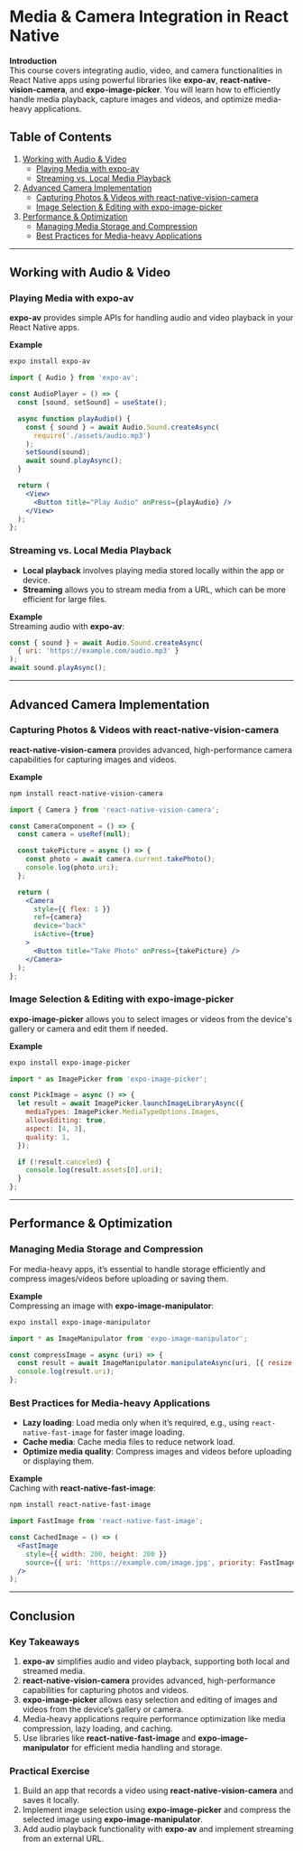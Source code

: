 
# Media & Camera Integration in React Native

**Introduction**  
This course covers integrating audio, video, and camera functionalities in React Native apps using powerful libraries like **expo-av**, **react-native-vision-camera**, and **expo-image-picker**. You will learn how to efficiently handle media playback, capture images and videos, and optimize media-heavy applications.

## Table of Contents  
1. [Working with Audio & Video](#working-with-audio--video)  
    - [Playing Media with expo-av](#playing-media-with-expo-av)  
    - [Streaming vs. Local Media Playback](#streaming-vs-local-media-playback)  
2. [Advanced Camera Implementation](#advanced-camera-implementation)  
    - [Capturing Photos & Videos with react-native-vision-camera](#capturing-photos--videos-with-react-native-vision-camera)  
    - [Image Selection & Editing with expo-image-picker](#image-selection--editing-with-expo-image-picker)  
3. [Performance & Optimization](#performance--optimization)  
    - [Managing Media Storage and Compression](#managing-media-storage-and-compression)  
    - [Best Practices for Media-heavy Applications](#best-practices-for-media-heavy-applications)  

---

## Working with Audio & Video

### Playing Media with expo-av
**expo-av** provides simple APIs for handling audio and video playback in your React Native apps.

**Example**  
```bash
expo install expo-av
```

```jsx
import { Audio } from 'expo-av';

const AudioPlayer = () => {
  const [sound, setSound] = useState();

  async function playAudio() {
    const { sound } = await Audio.Sound.createAsync(
      require('./assets/audio.mp3')
    );
    setSound(sound);
    await sound.playAsync();
  }

  return (
    <View>
      <Button title="Play Audio" onPress={playAudio} />
    </View>
  );
};
```

### Streaming vs. Local Media Playback
- **Local playback** involves playing media stored locally within the app or device.
- **Streaming** allows you to stream media from a URL, which can be more efficient for large files.

**Example**  
Streaming audio with **expo-av**:  
```jsx
const { sound } = await Audio.Sound.createAsync(
  { uri: 'https://example.com/audio.mp3' }
);
await sound.playAsync();
```

---

## Advanced Camera Implementation

### Capturing Photos & Videos with react-native-vision-camera
**react-native-vision-camera** provides advanced, high-performance camera capabilities for capturing images and videos.

**Example**  
```bash
npm install react-native-vision-camera
```

```jsx
import { Camera } from 'react-native-vision-camera';

const CameraComponent = () => {
  const camera = useRef(null);

  const takePicture = async () => {
    const photo = await camera.current.takePhoto();
    console.log(photo.uri);
  };

  return (
    <Camera
      style={{ flex: 1 }}
      ref={camera}
      device="back"
      isActive={true}
    >
      <Button title="Take Photo" onPress={takePicture} />
    </Camera>
  );
};
```

### Image Selection & Editing with expo-image-picker
**expo-image-picker** allows you to select images or videos from the device's gallery or camera and edit them if needed.

**Example**  
```bash
expo install expo-image-picker
```

```jsx
import * as ImagePicker from 'expo-image-picker';

const PickImage = async () => {
  let result = await ImagePicker.launchImageLibraryAsync({
    mediaTypes: ImagePicker.MediaTypeOptions.Images,
    allowsEditing: true,
    aspect: [4, 3],
    quality: 1,
  });

  if (!result.canceled) {
    console.log(result.assets[0].uri);
  }
};
```

---

## Performance & Optimization

### Managing Media Storage and Compression
For media-heavy apps, it’s essential to handle storage efficiently and compress images/videos before uploading or saving them.

**Example**  
Compressing an image with **expo-image-manipulator**:  
```bash
expo install expo-image-manipulator
```

```jsx
import * as ImageManipulator from 'expo-image-manipulator';

const compressImage = async (uri) => {
  const result = await ImageManipulator.manipulateAsync(uri, [{ resize: { width: 500 } }], { compress: 0.5 });
  console.log(result.uri);
};
```

### Best Practices for Media-heavy Applications
- **Lazy loading**: Load media only when it’s required, e.g., using `react-native-fast-image` for faster image loading.
- **Cache media**: Cache media files to reduce network load.
- **Optimize media quality**: Compress images and videos before uploading or displaying them.

**Example**  
Caching with **react-native-fast-image**:  
```bash
npm install react-native-fast-image
```

```jsx
import FastImage from 'react-native-fast-image';

const CachedImage = () => (
  <FastImage
    style={{ width: 200, height: 200 }}
    source={{ uri: 'https://example.com/image.jpg', priority: FastImage.priority.high }}
  />
);
```

---

## Conclusion

### Key Takeaways  
1. **expo-av** simplifies audio and video playback, supporting both local and streamed media.  
2. **react-native-vision-camera** provides advanced, high-performance capabilities for capturing photos and videos.  
3. **expo-image-picker** allows easy selection and editing of images and videos from the device’s gallery or camera.  
4. Media-heavy applications require performance optimization like media compression, lazy loading, and caching.  
5. Use libraries like **react-native-fast-image** and **expo-image-manipulator** for efficient media handling and storage.

### Practical Exercise  
1. Build an app that records a video using **react-native-vision-camera** and saves it locally.  
2. Implement image selection using **expo-image-picker** and compress the selected image using **expo-image-manipulator**.  
3. Add audio playback functionality with **expo-av** and implement streaming from an external URL.
